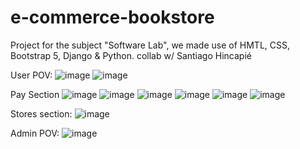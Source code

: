 # e-commerce-bookstore
Project for the subject "Software Lab", we made use of HMTL, CSS, Bootstrap 5, Django & Python.
collab w/ Santiago Hincapié

User POV: 
![image](https://user-images.githubusercontent.com/49210338/213640269-a5883b43-f84a-4b77-9f2f-832b236cb8b4.png)
![image](https://user-images.githubusercontent.com/49210338/213639721-143115ae-78e2-4e6d-83e6-9f441a37433f.png)

Pay Section
![image](https://user-images.githubusercontent.com/49210338/213639065-2d9a1eab-da0b-416b-95d7-c3daba0aa603.png)
![image](https://user-images.githubusercontent.com/49210338/213639199-de29b424-990b-433e-b180-85cef14b8e3f.png)
![image](https://user-images.githubusercontent.com/49210338/213640027-afb9a58c-e069-42db-9fd5-c563e9baa9c3.png)
![image](https://user-images.githubusercontent.com/49210338/213640162-af5cf266-0516-43da-81fa-aae69777cf9e.png)
![image](https://user-images.githubusercontent.com/49210338/213640207-320daff8-6249-44d1-8911-b8c4101ad021.png)
![image](https://user-images.githubusercontent.com/49210338/213640377-19508cdb-1631-4a96-9fb6-0e3495733cf3.png)

Stores section:
![image](https://user-images.githubusercontent.com/49210338/213639623-cda00230-a1ef-47ef-8dfe-5f7795db1b22.png)

Admin POV:
![image](https://user-images.githubusercontent.com/49210338/213640556-0e3b7908-0325-41d0-8a4f-fa4594ee2e85.png)


